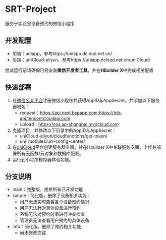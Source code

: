 # SRT-Project
服务于实验室设备预约的微信小程序

## 开发配置

+ 前端：uniapp，参考https://uniapp.dcloud.net.cn/
+ 后端：uniCloud-aliyun，参考https://uniapp.dcloud.net.cn/uniCloud/

尝试运行前请确保已经安装**微信开发者工具**，并在**HBuilder X**中完成相关配置

## 快速部署

1. 在[微信公众平台](https://mp.weixin.qq.com/)注册微信小程序并获得AppID与AppSecret，并添加以下服务器域名：
   + request：https://api.next.bspapp.com;https://tcb-api.tencentcloudapi.com
   + upload：https://cos.ap-shanghai.myqcloud.com
2. 克隆项目，并修改以下目录中的AppID与AppSecret：
   + uniCloud-aliyun/cloudfunctions/get-token/
   + uni_modules/uni-config-center/
3. 在[uniCloud](https://unicloud.dcloud.net.cn)平台创建服务器空间，并在Hbuilder X中关联服务空间，上传并部署所有云函数/云对象和数据库配置。
4. 运行到小程序模拟器体验功能。

## 分支说明

+ main：完整版，提供所有已开发功能
+ simple：简化版，删除了设备相关功能：
  + 用户无法实时查看各个设备预约情况
  + 用户无法针对具体设备进行预约
  + 系统无法对预约时间进行冲突检查
  + 管理员无法查看用户预约的具体设备
+ info：简化版，删除了预约相关功能
  + 尚未修改完成
